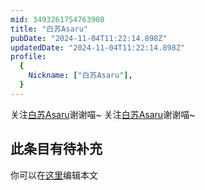 ```yaml
---
mid: 3493261754763908
title: "白苏Asaru"
pubDate: "2024-11-04T11:22:14.898Z"
updatedDate: "2024-11-04T11:22:14.898Z"
profile:
  {
    Nickname: ["白苏Asaru"],
  }
---
```


关注[白苏Asaru](https://space.bilibili.com/3493261754763908)谢谢喵~ 关注[白苏Asaru](https://space.bilibili.com/3493261754763908)谢谢喵~

## 此条目有待补充
你可以在[这里](https://github.com/Yuhanawa/VTuber.ICU-Content/edit/master/v/白苏Asaru/index.md)编辑本文
